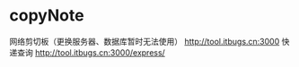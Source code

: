 # copyNote
网络剪切板（更换服务器、数据库暂时无法使用）
http://tool.itbugs.cn:3000
快递查询
http://tool.itbugs.cn:3000/express/
